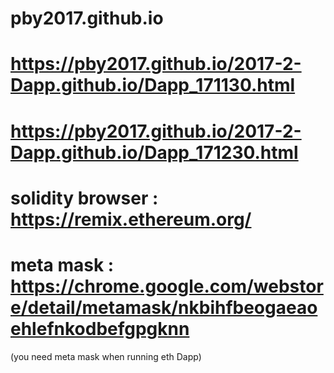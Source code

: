 # pby2017.github.io

# https://pby2017.github.io/2017-2-Dapp.github.io/Dapp_171130.html

# https://pby2017.github.io/2017-2-Dapp.github.io/Dapp_171230.html

# solidity browser : https://remix.ethereum.org/

# meta mask : https://chrome.google.com/webstore/detail/metamask/nkbihfbeogaeaoehlefnkodbefgpgknn
(you need meta mask when running eth Dapp)
